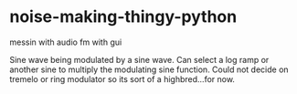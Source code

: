 # noise-making-thingy-python
messin with audio fm with gui

Sine wave being modulated by a sine wave. Can select a log ramp or another sine to multiply the modulating sine function.
Could not decide on tremelo or ring modulator so its sort of a highbred...for now.
